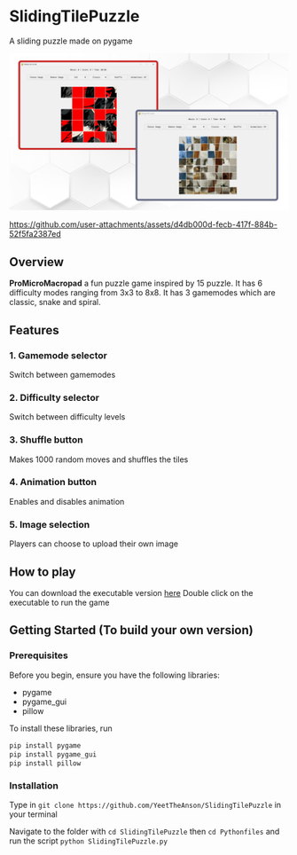 # SlidingTilePuzzle
A sliding puzzle made on pygame

![SlidingTilePuzzle](https://github.com/YeetTheAnson/SlidingTilePuzzle/raw/main/1.png)


https://github.com/user-attachments/assets/d4db000d-fecb-417f-884b-52f5fa2387ed

## Overview

**ProMicroMacropad** a fun puzzle game inspired by 15 puzzle. It has 6 difficulty modes ranging from 3x3 to 8x8. It has 3 gamemodes which are classic, snake and spiral.

## Features

### 1. **Gamemode selector**
Switch between gamemodes

### 2. **Difficulty selector**
Switch between difficulty levels

### 3. **Shuffle button**
Makes 1000 random moves and shuffles the tiles

### 4. **Animation button**
Enables and disables animation

### 5. **Image selection**
Players can choose to upload their own image

## How to play

You can download the executable version [here](https://github.com/YeetTheAnson/SlidingTilePuzzle/releases/tag/download)
Double click on the executable to run the game

## Getting Started (To build your own version)

### Prerequisites

Before you begin, ensure you have the following libraries:
- pygame
- pygame_gui
- pillow

To install these libraries, run

```
pip install pygame
pip install pygame_gui
pip install pillow
```

### Installation

Type in ```git clone https://github.com/YeetTheAnson/SlidingTilePuzzle``` in your terminal

Navigate to the folder with ```cd SlidingTilePuzzle```
then                        ```cd Pythonfiles```
and run the script          ```python SlidingTilePuzzle.py```